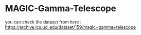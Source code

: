 # MAGIC-Gamma-Telescope
you can check the dataset from here : https://archive.ics.uci.edu/dataset/159/magic+gamma+telescope
